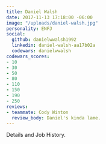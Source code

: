 ```yaml
---
title: Daniel Walsh
date: 2017-11-13 17:18:00 -06:00
image: "/uploads/daniel-walsh.jpg"
personality: ENFJ
social:
  github: danielwwalsh1992
  linkedin: daniel-walsh-aa17b02a
  codewars: danielwwalsh
codewars_scores:
- 10
- 30
- 50
- 80
- 110
- 150
- 190
- 250
reviews:
- teammate: Cody Winton
  review_body: Daniel's kinda lame.
---
```


Details and Job History.